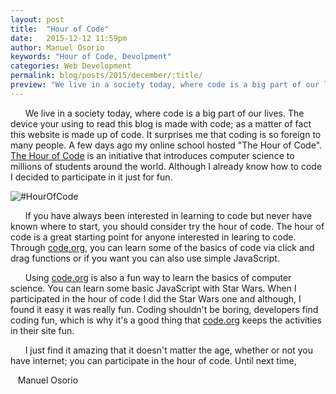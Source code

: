 ```yaml
---
layout: post
title:  "Hour of Code"
date:   2015-12-12 11:59pm
author: Manuel Osorio
keywords: "Hour of Code, Devolpment"
categories: Web Development
permalink: blog/posts/2015/december/:title/
preview: "We live in a society today, where code is a big part of our lives. The device your using to read this blog is made with code..."
---
```


&nbsp;&nbsp;&nbsp;&nbsp;&nbsp;&nbsp;We live in a society today, where code is a big part of our lives. The device your using to read this blog is made with code; as a matter of fact this website is made up of code. It surprises me that coding is so foreign to many people. A few days ago my online school hosted "The Hour of Code". <a target="_blank" href="https://hourofcode.com/">The Hour of Code</a> is an initiative that introduces computer science to millions of students around the world. Although I already know how to code I decided to participate in it just for fun.

<img src="../../../../../assets/img/blog/hourofcode/hourofcode.png" alt="#HourOfCode" title="#HourOfCode" style="max-width: 100%;">

&nbsp;&nbsp;&nbsp;&nbsp;&nbsp;&nbsp;If you have always been interested in learning to code but never have known where to start, you should consider try the hour of code. The hour of code is a great starting point for anyone interested in learing to code. Through <a target="_blank" href="https://code.org/">code.org</a>, you can learn some of the basics of code via click and drag functions or if you want you can also use simple JavaScript.

&nbsp;&nbsp;&nbsp;&nbsp;&nbsp;&nbsp;Using <a href="https://code.org/">code.org</a> is also a fun way to learn the basics of computer science. You can learn some basic JavaScript with Star Wars. When I participated in the hour of code I did the Star Wars one and although, I found it easy it was really fun. Coding shouldn't be boring, developers find coding fun, which is why it's a good thing that <a target="_blank" href="https://code.org/">code.org</a> keeps the activities in their site fun.

&nbsp;&nbsp;&nbsp;&nbsp;&nbsp;&nbsp;I just find it amazing that it doesn't matter the age, whether or not you have internet; you can participate in the hour of code. Until next time,

&nbsp;&nbsp;&nbsp;Manuel Osorio
